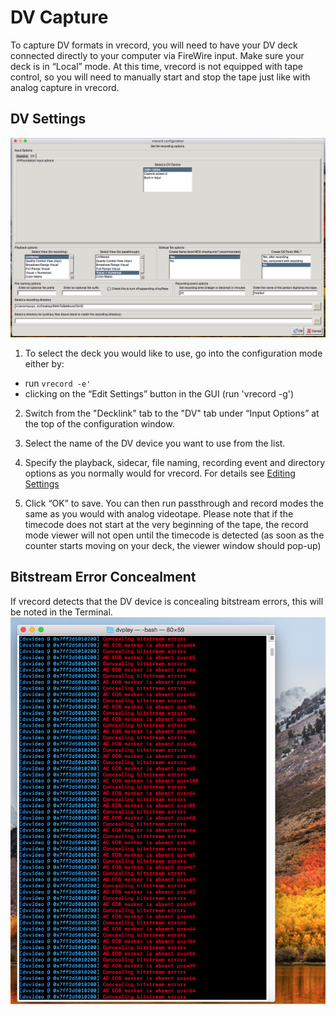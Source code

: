 # DV Capture

To capture DV formats in vrecord, you will need to have your DV deck connected directly to your computer via FireWire input. Make sure your deck is in “Local” mode. At this time, vrecord is not equipped with tape control, so you will need to manually start and stop the tape just like with analog capture in vrecord. 

## DV Settings
![Alt text](../dv_vrecord_configuration.png "DV Capture")

1. To select the deck you would like to use, go into the configuration mode either by:
- run `vrecord -e'`
- clicking on the “Edit Settings” button in the GUI (run 'vrecord -g')

2. Switch from the "Decklink" tab to the "DV" tab under “Input Options” at the top of the configuration window.

3. Select the name of the DV device you want to use from the list.

4. Specify the playback, sidecar, file naming, recording event and directory options as you normally would for vrecord. For details see [Editing Settings](Resources/Documentation/settings.md)

5. Click “OK” to save.
You can then run passthrough and record modes the same as you would with analog videotape. Please note that if the timecode does not start at the very beginning of the tape, the record mode viewer will not open until the timecode is detected (as soon as the counter starts moving on your deck, the viewer window should pop-up)

## Bitstream Error Concealment

If vrecord detects that the DV device is concealing bitstream errors, this will be noted in the Terminal.
![Alt text](../dv_vrecord_bitstream_concealment.png "Detection of Bitstream Error Concealment")
